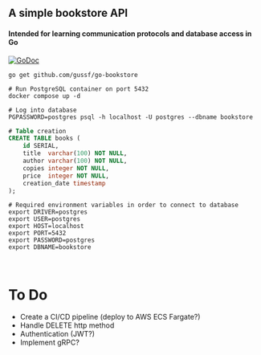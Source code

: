 ## A simple bookstore API 
#### Intended for learning communication protocols and database access in Go

[![GoDoc](https://godoc.org/github.com/github.com/gussf/go-bookstore/?status.svg)](https://pkg.go.dev/github.com/gussf/go-bookstore/?tab=doc)


``` shell
go get github.com/gussf/go-bookstore
```

``` shell
# Run PostgreSQL container on port 5432
docker compose up -d

# Log into database
PGPASSWORD=postgres psql -h localhost -U postgres --dbname bookstore
```

``` sql
# Table creation
CREATE TABLE books (
    id SERIAL,
    title  varchar(100) NOT NULL,
    author varchar(100) NOT NULL,
    copies integer NOT NULL,
    price  integer NOT NULL,
    creation_date timestamp
);
```

``` shell
# Required environment variables in order to connect to database
export DRIVER=postgres
export USER=postgres
export HOST=localhost
export PORT=5432
export PASSWORD=postgres
export DBNAME=bookstore
```


<br>

# To Do
* Create a CI/CD pipeline (deploy to AWS ECS Fargate?)
* Handle DELETE http method
* Authentication (JWT?)
* Implement gRPC?
